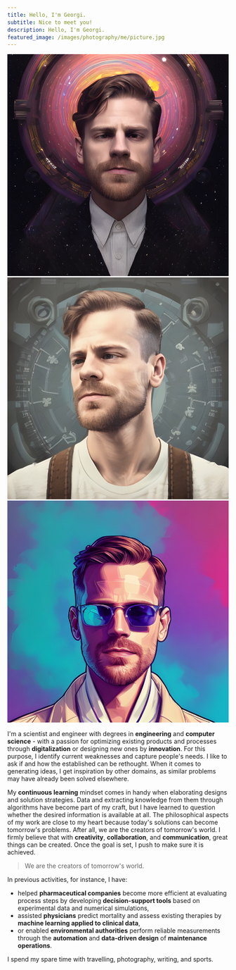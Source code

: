 ```yaml
---
title: Hello, I'm Georgi.
subtitle: Nice to meet you!
description: Hello, I'm Georgi.
featured_image: /images/photography/me/picture.jpg
---
```


<div class="gallery" data-columns="3">
	<img src="/images/me/1.jpeg">
	<!-- <img src="/images/me/2.jpeg">
    <img src="/images/me/3.jpeg"> -->
    <img src="/images/me/4.jpeg">
    <img src="/images/me/5.jpeg">
</div>

I'm a scientist and engineer with degrees in **engineering** and **computer science** - with a passion for optimizing existing products and processes through **digitalization** or designing new ones by **innovation**. For this purpose, I identify current weaknesses and capture people's needs. I like to ask if and how the established can be rethought. When it comes to generating ideas, I get inspiration by other domains, as similar problems may have already been solved elsewhere.

My **continuous learning** mindset comes in handy when elaborating designs and solution strategies. Data and extracting knowledge from them through algorithms have become part of my craft, but I have learned to question whether the desired information is available at all. The philosophical aspects of my work are close to my heart because today's solutions can become tomorrow's problems. After all, we are the creators of tomorrow's world. I firmly believe that with **creativity**, **collaboration**, and **communication**, great things can be created. Once the goal is set, I push to make sure it is achieved.

> We are the creators of tomorrow's world.

In previous activities, for instance, I have:

* helped **pharmaceutical companies** become more efficient at evaluating process steps by developing **decision-support tools** based on experimental data and numerical simulations,
* assisted **physicians** predict mortality and assess existing therapies by **machine learning applied to clinical data**,
* or enabled **environmental authorities** perform reliable measurements through the **automation** and **data-driven design** of **maintenance operations**.

I spend my spare time with travelling, photography, writing, and sports.
